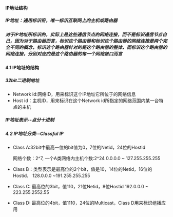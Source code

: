 #### IP地址结构

##### IP地址：通用标识符，唯一标识互联网上的**主机**或**路由器**
##### 对于IP地址所标识的，实际上是这些通信节点的网络连接，而不是标识通信节点自己，因为对于路由器而言，标识这个路由器和标识这个路由器的网络连接是两个完全不同的概念，标识这个路由器针对的是这个路由器的整体，而标识这个路由器的网络连接，分别对应的是这个路由器的每一个网络接口而言

#### 4.1 IP地址的结构
##### 32bit二进制地址
* Network id:网络ID，用来标识这个IP地址它所位于的网络信息
* Host id：主机ID，用来标识在这个Network id所指定的网络范围内某一台特点的主机

##### IP地址表示--点分十进制

##### 4.2 IP地址分类--Classful IP
* Class A:32bit中最高一位的bit值为0，7位的Netid，24位的Hostid

    网络个数：2^7,
    一个A类网络内主机个数:2^24
    0.0.0.0 ~ 127.255.255.255
* Class B：类型表示是最高位的2个bit，值是10，14位的Netid，16位的Hostid，
    128.0.0.0 ~191.255.255.255
* Class C: 最高位的3bit，值110，21位Netid，8位Hostid
    192.0.0.0 ~ 223.255.2552.55
* Class D: 最高位的4bit，值1110，24位的Multicast，Class D用来标识组播应用
